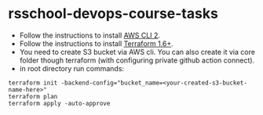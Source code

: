 # rsschool-devops-course-tasks

- Follow the instructions to install [AWS CLI 2](https://docs.aws.amazon.com/cli/latest/userguide/getting-started-install.html).
- Follow the instructions to install [Terraform 1.6+](https://developer.hashicorp.com/terraform/install?product_intent=terraform).
- You need to create S3 bucket via AWS cli. You can also create it via core folder though terraform (with configuring private github action connect).
- in root directory run commands:

```
terraform init -backend-config="bucket_name=<your-created-s3-bucket-name-here>"
terraform plan
terraform apply -auto-approve
```
